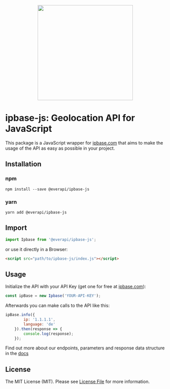 <p align="center">
<img src="https://app.ipbase.com/img/logo/ipbase.png" width="300"/>
</p>

# ipbase-js: Geolocation API for JavaScript

This package is a JavaScript wrapper for [ipbase.com] that aims to make the usage of the API as easy as possible in your project.

## Installation

### npm
```shell
npm install --save @everapi/ipbase-js
```
### yarn
```shell
yarn add @everapi/ipbase-js
```

## Import

```js
import Ipbase from '@everapi/ipbase-js';
```

or use it directly in a Browser:

```html
<script src="path/to/ipbase-js/index.js"></script>
```

## Usage

Initialize the API with your API Key (get one for free at [ipbase.com]):

```js
const ipBase = new Ipbase('YOUR-API-KEY');
```

Afterwards you can make calls to the API like this:

```js
ipBase.info({
        ip: '1.1.1.1',
        language: 'de'
    }).then(response => {
        console.log(response);
    });
```

Find out more about our endpoints, parameters and response data structure in the [docs]

## License

The MIT License (MIT). Please see [License File](LICENSE.md) for more information.

[docs]: https://ipbase.com/docs
[ipbase.com]: https://ipbase.com
